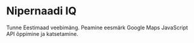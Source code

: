 # Nipernaadi IQ
Tunne Eestimaad veebimäng.
Peamine eesmärk Google Maps JavaScript API õppimine ja katsetamine.

